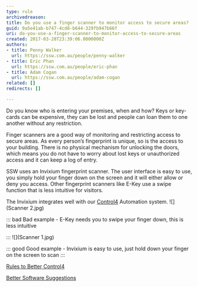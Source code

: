 ```yaml
---
type: rule
archivedreason: 
title: Do you use a finger scanner to monitor access to secure areas?
guid: 9a5e41ab-b747-4cd8-b644-329fb947b66f
uri: do-you-use-a-finger-scanner-to-monitor-access-to-secure-areas
created: 2017-03-28T23:39:06.0000000Z
authors:
- title: Penny Walker
  url: https://ssw.com.au/people/penny-walker
- title: Eric Phan
  url: https://ssw.com.au/people/eric-phan
- title: Adam Cogan
  url: https://ssw.com.au/people/adam-cogan
related: []
redirects: []

---
```


Do you know who is entering your premises, when and how? Keys or key-cards can be expensive, they can be lost and people can loan them to one another without any restriction.

<!--endintro-->

Finger scanners are a good way of monitoring and restricting access to secure areas. As every person’s fingerprint is unique, so is the access to your building.  There is no physical mechanism for unlocking the doors, which means you do not have to worry about lost keys or unauthorized access and it can keep a log of entry.

SSW uses an Invixium fingerprint scanner. The user interface is easy to use, you simply hold your finger down on the screen and it will either allow or deny you access. Other fingerprint scanners like E-Key use a swipe function that is less intuitive for visitors.

The Invixium integrates well with our [Control4](/rules-to-better-control4) Automation system.
 ![](Scanner 2.jpg)

::: bad
Bad example - E-Key needs you to swipe your finger down, this is less intuitive

:::
![](Scanner 1.jpg)

::: good
Good example - Invixium  is easy to use, just hold down your finger on the screen to scan 
:::



[Rules to Better Control4](/rules-to-better-control4)

[Better Software Suggestions](https://bettersoftwaresuggestions.com/category/control4/)
